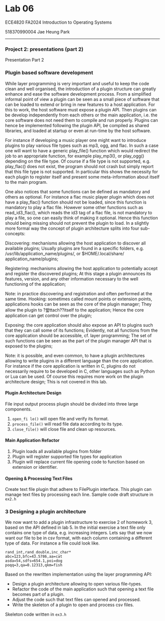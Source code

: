 ﻿# Lab 06

ECE4820 FA2024 Introduction to Operating Systems

518370990004 Jae Heung Park

---

### Project 2: presentations (part 2)

Presentation Part 2

### Plugin based software development

While layer programming is very important and useful to keep the code clean and well organised, the
introduction of a plugin structure can greatly enhance and ease the software development process.
From a simplified informal point of view a plugin can be seen as a small piece of software that can be
loaded to extend or bring in new features to a host application. For this to work, the host software
must expose a plugin API. Then plugins can be develop independently from each others or the main
application, i.e. the core software does not need them to compile and run properly. Plugins can hence
be implemented following the plugin API, be compiled as shared libraries, and loaded at startup or even
at run-time by the host software.

For instance if developing a music player one might want to introduce plugins to play various file types
such as mp3, ogg, and flac. In such a case one will want to have a generic play_file() function which
would redirect the job to an appropriate function, for example play_mp3(), or play_ogg() depending on
the file type. Of course if a file type is not supported, e.g. play_flac() does not exist, the program should
not crash but simply report that this file type is not supported. In particular this shows the necessity for
each plugin to register itself and present some meta-information about itself to the main program.

One also notices that some functions can be defined as mandatory and others as optional. For instance
a flac music player plugin which does not have a play_flac() function should not be loaded, since this
function is mandatory to play a flac file. However some other functions such as read_id3_flac(), which
reads the id3 tag of a flac file, is not mandatory to play a file, so one can easily think of making it
optional. Hence this function should being missing should not prevent the plugin to load.
In a slightly more formal way the concept of plugin architecture splits into four sub-concepts:

Discovering: mechanisms allowing the host application to discover all available plugins; Usually plugins
are found in a specific folders, e.g. /usr/lib/application_name/plugins/, or $HOME/.local/share/
application_name/plugins;

Registering: mechanisms allowing the host application to potentially accept and register the discovered
plugins; At this stage a plugin announces its features, version, and any other information necessary
to the well functioning of the application;

Note: in practice discovering and registration and often performed at the same time.
Hooking: sometimes called mount points or extension points, applications hooks can be seen as the core
of the plugin manager; They allow the plugin to ?쏿ttach??itself to the application; Hence the core
application can get control over the plugin;

Exposing: the core application should also expose an API to plugins such that they can call some of
its functions; Evidently, not all functions from the core application should be accessible, cf. layer
programming; The set of such functions can be seen as the part of the plugin manager API that is
exposed to the plugins;

Note: it is possible, and even common, to have a plugin architectures allowing to write plugins in a
different language than the core application. For instance if the core application is written in C, plugins
do not necessarily require to be developed in C, other languages such as Python or Lua can be used. Of
course this requires more work on the plugin architecture design; This is not covered in this lab.

#### Plugin Architecture Design

File input output process plugin should be divided into three large components.

1. `open_fi le()` will open file and verify its format.
2. `process_file()` will read file data according to its type.
3. `close_file()` will close file and clean up resources.

#### Main Application Refactor

1. Plugin loads all available plugins from folder
2. Plugin will register supported file types for application
3. Plugin will replace current file opening code to function based on extension or identifier.

#### Opening & Processing Text Files

Create text file plugin that adhere to FilePlugin interface.
This plugin can manage text files by processing each line.
Sample code draft structure in `ex2.h`

### 3 Designing a plugin architecture

We now want to add a plugin infrastructure to exercise 2 of homework 3, based on the API defined in
lab 5. In the initial exercise a text file only contains one type of data, e.g. increasing integers. Lets say
that we now want our file to be in csv format, with each column containing a different type of data. For
instance a file could look like.

```csv
rand_int,rand_double,inc_char*
abc=123,bfc=43.5786,aa=cat
asda=54,sdfs=654.1,poi=dog
poqq=3,qa=0.12313,qkm=fish
```

Based on the rewritten implementation using the layer programming API:

- Design a plugin architecture allowing to open various file-types.
- Refactor the code of the main application such that opening a text file becomes part of a plugin.
- Adjust the code such that text files can opened and processed.
- Write the skeleton of a plugin to open and process csv files.

Skeleton code written in `ex3.h`
